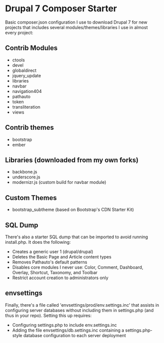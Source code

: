 # Drupal 7 Composer Starter
Basic composer.json configuration I use to download Drupal 7 for new projects that includes several modules/themes/libraries I use in almost every project:

## Contrib Modules
* ctools
* devel
* globaldirect
* jquery_update
* libraries
* navbar
* navigation404
* pathauto
* token
* transliteration
* views

## Contrib themes
* bootstrap
* ember

## Libraries (downloaded from my own forks)
* backbone.js
* underscore.js
* modernizr.js (custom build for navbar module)

## Custom Themes
* bootstrap_subtheme (based on Bootstrap's CDN Starter Kit)

## SQL Dump
There's also a starter SQL dump that can be imported to avoid running install.php. It does the following:
* Creates a generic user 1 (drupal/drupal)
* Deletes the  Basic Page and Article content types
* Removes Pathauto's default patterns
* Disables core modules I never use: Color, Comment, Dashboard, Overlay, Shortcut, Taxonomy, and Toolbar
* Restrict account creation to administrators only

## envsettings
Finally, there's a file called 'envsettings/prod/env.settings.inc' that assists in configuring server databases without including them in settings.php (and thus in your repo). Setting this up requires:
* Configuring settings.php to include env.settings.inc
* Adding the file envsettings/db.settings.inc containing a settings.php-style database configuration to each server deployment
